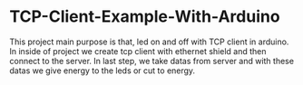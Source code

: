 # TCP-Client-Example-With-Arduino
This project main purpose is that, led on and off with TCP client in arduino. In inside of project we create tcp client with ethernet shield and then connect to the server. In last step, we take datas from server and with these datas we give energy to the leds or cut to energy. 
